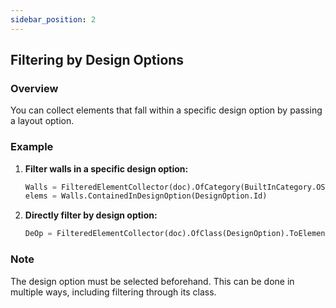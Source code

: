 ```yaml
---
sidebar_position: 2
---
```


## Filtering by Design Options

### Overview
You can collect elements that fall within a specific design option by passing a layout option.

### Example
1. **Filter walls in a specific design option:**
    ```python
    Walls = FilteredElementCollector(doc).OfCategory(BuiltInCategory.OST_Walls)
    elems = Walls.ContainedInDesignOption(DesignOption.Id)
    ```

2. **Directly filter by design option:**
    ```python
    DeOp = FilteredElementCollector(doc).OfClass(DesignOption).ToElements()
    ```

### Note
The design option must be selected beforehand. This can be done in multiple ways, including filtering through its class.

